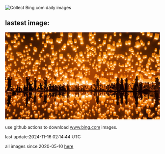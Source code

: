 ![Collect Bing.com daily images](https://github.com/counter2015/bing-daily-images/workflows/Collect%20Bing.com%20daily%20images/badge.svg)
## lastest image:
![](images/img.jpg)

use github actions to download www.bing.com images.

last update:2024-11-16 02:14:44 UTC

all images since 2020-05-10 [here](https://github.com/counter2015/bing-daily-images/tree/master/images) 
